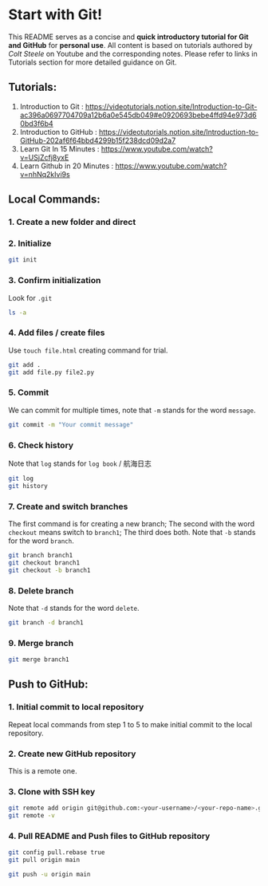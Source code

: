 # Start with Git!
This README serves as a concise and **quick introductory tutorial for Git and GitHub** for **personal use**. All content is based on tutorials authored by *Colt Steele* on Youtube and the corresponding notes. Please refer to links in Tutorials section for more detailed guidance on Git.

## Tutorials:
1. Introduction to Git        : https://videotutorials.notion.site/Introduction-to-Git-ac396a0697704709a12b6a0e545db049#e0920693bebe4ffd94e973d60bd3f6b4
2. Introduction to GitHub     : https://videotutorials.notion.site/Introduction-to-GitHub-202af6f64bbd4299b15f238dcd09d2a7
3. Learn Git In 15 Minutes    : https://www.youtube.com/watch?v=USjZcfj8yxE
4. Learn Github in 20 Minutes : https://www.youtube.com/watch?v=nhNq2kIvi9s

## Local Commands:

### 1. Create a new folder and direct
### 2. Initialize
```bash
git init
```
### 3. Confirm initialization
Look for `.git`
```bash
ls -a
```
### 4. Add files / create files
Use `touch file.html` creating command for trial.
```bash
git add .
git add file.py file2.py
```
### 5. Commit 
We can commit for multiple times, note that `-m` stands for the word `message`.
```bash
git commit -m "Your commit message"
```
### 6. Check history
Note that `log` stands for `log book` / 航海日志
```bash
git log
git history
```
### 7. Create and switch branches
The first command is for creating a new branch;
The second with the word `checkout` means switch to `branch1`;
The third does both.
Note that `-b` stands for the word `branch`.
```bash
git branch branch1
git checkout branch1
git checkout -b branch1
```
### 8. Delete branch
Note that `-d` stands for the word `delete`.
```bash
git branch -d branch1
```
### 9. Merge branch
```bash
git merge branch1
```

## Push to GitHub:
### 1. Initial commit to local repository
Repeat local commands from step 1 to 5 to make initial commit to the local repository.
### 2. Create new GitHub repository
This is a remote one.
### 3. Clone with SSH key
```bash
git remote add origin git@github.com:<your-username>/<your-repo-name>.git
git remote -v
```
### 4. Pull README and Push files to GitHub repository 
```bash
git config pull.rebase true
git pull origin main
```
```bash
git push -u origin main
```




